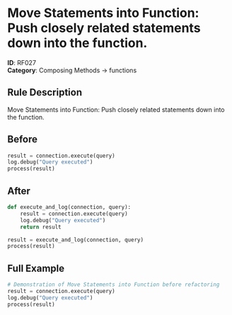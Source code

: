 # Move Statements into Function: Push closely related statements down into the function.

**ID**: RF027  
**Category**: Composing Methods → functions

## Rule Description
Move Statements into Function: Push closely related statements down into the function.

## Before
```python
result = connection.execute(query)
log.debug("Query executed")
process(result)
```

## After  
```python
def execute_and_log(connection, query):
    result = connection.execute(query)
    log.debug("Query executed")
    return result

result = execute_and_log(connection, query)
process(result)
```

## Full Example
```python
# Demonstration of Move Statements into Function before refactoring
result = connection.execute(query)
log.debug("Query executed")
process(result)
```
